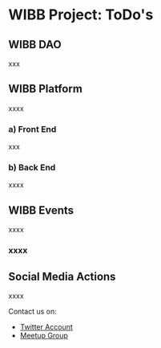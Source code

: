 # WIBB Project: ToDo's
## WIBB DAO
xxx

## WIBB Platform
xxxx

### a) Front End
xxx

### b) Back End
xxxx

## WIBB Events
xxxx

### xxxx

## Social Media Actions
xxxx

Contact us on:
* [Twitter Account](https://twitter.com/wiblockchainbcn)
* [Meetup Group](https://www.meetup.com/es-ES/Women-in-Blockchain-Barcelona-Local-Group/)


